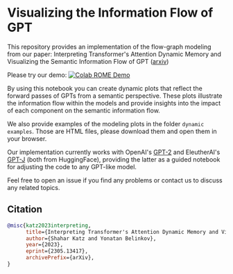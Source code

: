 # Visualizing the Information Flow of GPT

This repository provides an implementation of the flow-graph modeling from our paper: Interpreting Transformer's Attention Dynamic Memory and Visualizing the Semantic Information Flow of GPT ([arxiv](https://arxiv.org/abs/2305.13417))


Please try our demo: [![Colab ROME Demo](https://colab.research.google.com/assets/colab-badge.svg)](https://colab.research.google.com/drive/1lsdlesXaEsVYwvcJWJac6jcxSr69gKcM?usp=sharing) 

By using this notebook you can create dynamic plots that reflect the forward passes of GPTs from a semantic perspective. These plots illustrate the information flow within the models and provide insights into the impact of each component on the semantic information flow.



We also provide examples of the modeling plots in the folder `dynamic examples`. Those are HTML files, please download them and open them in your browser.

Our implementation currently works with OpenAI's [GPT-2](https://github.com/shacharKZ/Visualizing-the-Information-Flow-of-GPT/blob/main/visual_nets_GPT_2.ipynb) and EleutherAI's [GPT-J](https://github.com/shacharKZ/Visualizing-the-Information-Flow-of-GPT/blob/main/visual_nets_guided_with_GPT_J.ipynb) (both from HuggingFace), providing the latter as a guided notebook for adjusting the code to any GPT-like model.

Feel free to open an issue if you find any problems or contact us to discuss any related topics.

## Citation
```bibtex
@misc{katz2023interpreting,
      title={Interpreting Transformer's Attention Dynamic Memory and Visualizing the Semantic Information Flow of GPT}, 
      author={Shahar Katz and Yonatan Belinkov},
      year={2023},
      eprint={2305.13417},
      archivePrefix={arXiv},
}
```
